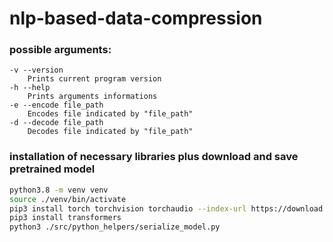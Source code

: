 # nlp-based-data-compression

### possible arguments:
```
-v --version
    Prints current program version
-h --help
    Prints arguments informations
-e --encode file_path
    Encodes file indicated by "file_path"
-d --decode file_path
    Decodes file indicated by "file_path"
```

### installation of necessary libraries plus download and save pretrained model
```bash
python3.8 -m venv venv
source ./venv/bin/activate
pip3 install torch torchvision torchaudio --index-url https://download.pytorch.org/whl/cpu
pip3 install transformers
python3 ./src/python_helpers/serialize_model.py
```
